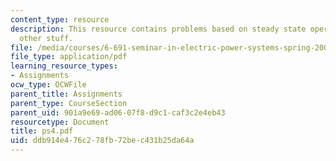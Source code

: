 ```yaml
---
content_type: resource
description: This resource contains problems based on steady state operation and optional
  other stuff.
file: /media/courses/6-691-seminar-in-electric-power-systems-spring-2006/ddb914e476c278fb72bec431b25da64a_ps4.pdf
file_type: application/pdf
learning_resource_types:
- Assignments
ocw_type: OCWFile
parent_title: Assignments
parent_type: CourseSection
parent_uid: 901a9e69-ad06-07f8-d9c1-caf3c2e4eb43
resourcetype: Document
title: ps4.pdf
uid: ddb914e4-76c2-78fb-72be-c431b25da64a
---
```


